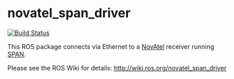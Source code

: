 # novatel_span_driver

[![Build Status](http://jenkins.ros.org/buildStatus/icon?job=devel-indigo-novatel_span_driver)](http://jenkins.ros.org/job/devel-indigo-novatel_span_driver/)

This ROS package connects via Ethernet to a [NovAtel](http://www.novatel.com/) receiver running
[SPAN](http://www.novatel.com/span).

Please see the ROS Wiki for details: http://wiki.ros.org/novatel_span_driver
